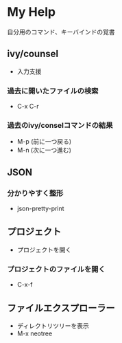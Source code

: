 # My Help

自分用のコマンド、キーバインドの覚書

## ivy/counsel

* 入力支援

### 過去に開いたファイルの検索

* C-x C-r

### 過去のivy/conselコマンドの結果

* M-p (前に一つ戻る)
* M-n (次に一つ進む)

## JSON

### 分かりやすく整形

* json-pretty-print

## プロジェクト

* プロジェクトを開く

### プロジェクトのファイルを開く

* C-x-f

## ファイルエクスプローラー

* ディレクトリツリーを表示
* M-x neotree
